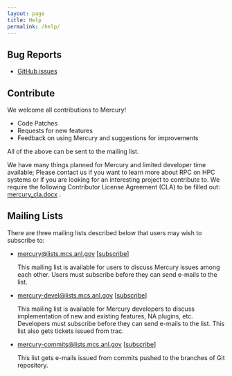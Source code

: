 ```yaml
---
layout: page
title: Help
permalink: /help/
---
```


## Bug Reports

* [GitHub issues](https://github.com/mercury-hpc/mercury/issues)

## Contribute

We welcome all contributions to Mercury!

* Code Patches
* Requests for new features
* Feedback on using Mercury and suggestions for improvements

All of the above can be sent to the mailing list.

We have many things planned for Mercury and limited developer time available;
Please contact us if you want to learn more about RPC on HPC systems or if
you are looking for an interesting project to contribute to. We require the
following Contributor License Agreement (CLA) to be filled out:
[mercury_cla.docx](ftp://ftp.mcs.anl.gov/pub/mercury/documents/mercury_cla.docx)
.

## Mailing Lists

There are three mailing lists described below that users may wish to subscribe to:

* [mercury@lists.mcs.anl.gov](mailto:mercury@lists.mcs.anl.gov) [[subscribe](https://lists.mcs.anl.gov/mailman/listinfo/mercury)]

  This mailing list is available for users to discuss Mercury issues among each other. Users must subscribe before they can send e-mails to the list.

* [mercury-devel@lists.mcs.anl.gov](mailto:mercury-devel@lists.mcs.anl.gov) [[subscribe](https://lists.mcs.anl.gov/mailman/listinfo/mercury-devel)]

  This mailing list is available for Mercury developers to discuss implementation of new and existing features, NA plugins, etc. Developers must subscribe before they can send e-mails to the list. This list also gets tickets issued from trac.

* [mercury-commits@lists.mcs.anl.gov](mailto:mercury-commits@lists.mcs.anl.gov) [[subscribe](https://lists.mcs.anl.gov/mailman/listinfo/mercury-commits)]

  This list gets e-mails issued from commits pushed to the branches of Git repository.

